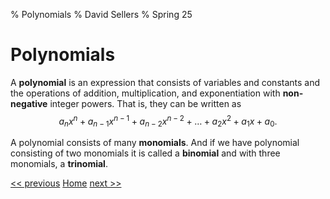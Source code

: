 % Polynomials
% David Sellers
% Spring 25

# Polynomials

A **polynomial** is an expression that consists of variables and constants and the operations of addition, multiplication, and exponentiation with **non-negative** integer powers. That is, they can be written as $$a_{n}x^{n} + a_{n-1}x^{n-1} + a_{n-2}x^{n-2} + \dots + a_{2}x^{2} + a_{1}x + a_{0}.$$

A polynomial consists of many **monomials**. And if we have polynomial consisting of two monomials it is called a **binomial** and with three monomials, a **trinomial**.

[<< previous](../unit2/day3.html) [Home](../algebra.html) [next >>](day5.html)
